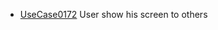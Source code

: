  * [UseCase0172](https://github.com/DomainDrivenArchitecture/ddaRequirement/blob/master/en/requirements/UseCase0172.md) User show his screen to others